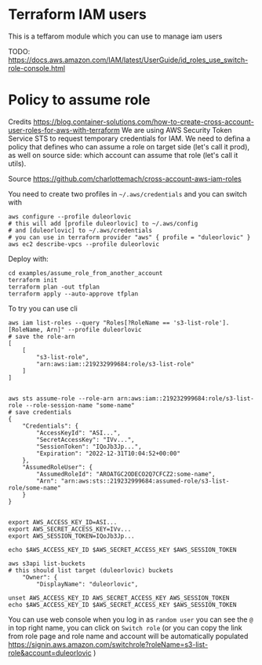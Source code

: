 # Terraform IAM users

This is a teffarom module which you can use to manage iam users

TODO: https://docs.aws.amazon.com/IAM/latest/UserGuide/id_roles_use_switch-role-console.html

# Policy to assume role

Credits https://blog.container-solutions.com/how-to-create-cross-account-user-roles-for-aws-with-terraform
We are using AWS Security Token Service STS to request temporary credentials for
IAM. We need to defina a policy that defines who can assume a role on target
side (let's call it prod), as well on source side: which account can assume that
role  (let's call it utils).

Source https://github.com/charlottemach/cross-account-aws-iam-roles

You need to create two profiles in `~/.aws/credentials` and you can switch with
```
aws configure --profile duleorlovic
# this will add [profile duleorlovic] to ~/.aws/config
# and [duleorlovic] to ~/.aws/credentials
# you can use in terraform provider "aws" { profile = "duleorlovic" }
aws ec2 describe-vpcs --profile duleorlovic
```

Deploy with:

```
cd examples/assume_role_from_another_account
terraform init
terraform plan -out tfplan
terraform apply --auto-approve tfplan
```

To try you can use cli
```
aws iam list-roles --query "Roles[?RoleName == 's3-list-role'].[RoleName, Arn]" --profile duleorlovic
# save the role-arn
[
    [
        "s3-list-role",
        "arn:aws:iam::219232999684:role/s3-list-role"
    ]
]


aws sts assume-role --role-arn arn:aws:iam::219232999684:role/s3-list-role --role-session-name "some-name"
# save credentials
{
    "Credentials": {
        "AccessKeyId": "ASI...",
        "SecretAccessKey": "IVv...",
        "SessionToken": "IQoJb3Jp...",
        "Expiration": "2022-12-31T10:04:52+00:00"
    },
    "AssumedRoleUser": {
        "AssumedRoleId": "AROATGC2ODECO2Q7CFCZ2:some-name",
        "Arn": "arn:aws:sts::219232999684:assumed-role/s3-list-role/some-name"
    }
}


export AWS_ACCESS_KEY_ID=ASI...
export AWS_SECRET_ACCESS_KEY=IVv...
export AWS_SESSION_TOKEN=IQoJb3Jp...

echo $AWS_ACCESS_KEY_ID $AWS_SECRET_ACCESS_KEY $AWS_SESSION_TOKEN

aws s3api list-buckets
# this should list target (duleorlovic) buckets
    "Owner": {
        "DisplayName": "duleorlovic",

unset AWS_ACCESS_KEY_ID AWS_SECRET_ACCESS_KEY AWS_SESSION_TOKEN
echo $AWS_ACCESS_KEY_ID $AWS_SECRET_ACCESS_KEY $AWS_SESSION_TOKEN
```

You can use web console when you log in as `random user` you can see the `@` in
top right name, you can click on `Switch role` (or you can copy the link from
role page and role name and account will be automatically populated
https://signin.aws.amazon.com/switchrole?roleName=s3-list-role&account=duleorlovic
)

